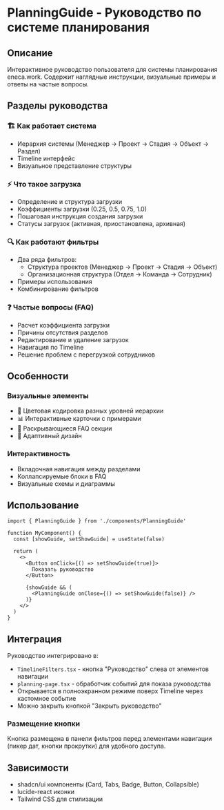 # PlanningGuide - Руководство по системе планирования

## Описание

Интерактивное руководство пользователя для системы планирования eneca.work. Содержит наглядные инструкции, визуальные примеры и ответы на частые вопросы.

## Разделы руководства

### 🏗️ Как работает система
- Иерархия системы (Менеджер → Проект → Стадия → Объект → Раздел)
- Timeline интерфейс
- Визуальное представление структуры

### ⚡ Что такое загрузка
- Определение и структура загрузки
- Коэффициенты загрузки (0.25, 0.5, 0.75, 1.0)
- Пошаговая инструкция создания загрузки
- Статусы загрузок (активная, приостановлена, архивная)

### 🔍 Как работают фильтры
- Два ряда фильтров:
  - Структура проектов (Менеджер → Проект → Стадия → Объект)
  - Организационная структура (Отдел → Команда → Сотрудник)
- Примеры использования
- Комбинирование фильтров

### ❓ Частые вопросы (FAQ)
- Расчет коэффициента загрузки
- Причины отсутствия разделов
- Редактирование и удаление загрузок
- Навигация по Timeline
- Решение проблем с перегрузкой сотрудников

## Особенности

### Визуальные элементы
- 🎨 Цветовая кодировка разных уровней иерархии
- 📊 Интерактивные карточки с примерами
- 🔄 Раскрывающиеся FAQ секции
- 📱 Адаптивный дизайн

### Интерактивность
- Вкладочная навигация между разделами
- Коллапсируемые блоки в FAQ
- Визуальные схемы и диаграммы

## Использование

```tsx
import { PlanningGuide } from './components/PlanningGuide'

function MyComponent() {
  const [showGuide, setShowGuide] = useState(false)

  return (
    <>
      <Button onClick={() => setShowGuide(true)}>
        Показать руководство
      </Button>
      
      {showGuide && (
        <PlanningGuide onClose={() => setShowGuide(false)} />
      )}
    </>
  )
}
```

## Интеграция

Руководство интегрировано в:
- `TimelineFilters.tsx` - кнопка "Руководство" слева от элементов навигации
- `planning-page.tsx` - обработчик событий для показа руководства
- Открывается в полноэкранном режиме поверх Timeline через кастомное событие
- Можно закрыть кнопкой "Закрыть руководство"

### Размещение кнопки
Кнопка размещена в панели фильтров перед элементами навигации (пикер дат, кнопки прокрутки) для удобного доступа.

## Зависимости

- shadcn/ui компоненты (Card, Tabs, Badge, Button, Collapsible)
- lucide-react иконки
- Tailwind CSS для стилизации